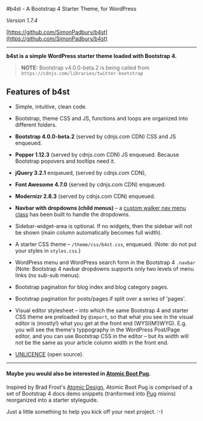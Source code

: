 #b4st - A Bootstrap 4 Starter Theme, for WordPress

*Version 1.7.4*

[https://github.com/SimonPadbury/b4st](https://github.com/SimonPadbury/b4st)

------------------

**b4st is a simple WordPress starter theme loaded with Bootstrap 4.**

> **NOTE:** Bootstrap v4.0.0-beta.2 is being called from `https://cdnjs.com/libraries/twitter-bootstrap`

## Features of b4st

* Simple, intuitive, clean code.

* Bootstrap, theme CSS and JS, functions and loops are organized into different folders.

* **Bootstrap 4.0.0-beta.2** (served by cdnjs.com CDN) CSS and JS enqueued.

* **Popper 1.12.3** (served by cdnjs.com CDN) JS enqueued. Because Bootstrap popovers and tooltips need it.

* **jQuery 3.2.1** enqueued, (served by cdnjs.com CDN),

* **Font Awesome 4.7.0** (served by cdnjs.com CDN) enqueued.

* **Modernizr 2.8.3** (served by cdnjs.com CDN) enqueued.

* **Navbar with dropdowns (child menus)** – a [custom walker nav menu class](https://github.com/SimonPadbury/b4st/blob/master/functions/navbar.php) has been built to handle the dropdowns.

* Sidebar-widget-area is optional. If no widgets, then the sidebar will not be shown (main column automatically becomes full width).

* A starter CSS theme – `/theme/css/b4st.css`, enqueued. (Note: do not put your styles in `styles.css`.)

* WordPress menu and WordPress search form in the Bootstrap 4 `.navbar` (Note: Bootstrap 4 navbar dropdowns supports only two levels of menu links (no sub-sub menus).

* Bootstrap pagination for blog index and blog category pages.

* Bootstrap pagination for posts/pages if split over a series of 'pages'.

* Visual editor stylesheet – into which the same Bootstrap 4 and starter CSS theme are preloaded by `@import`, so that what you see in the visual editor is (mostly!) what you get at the front end (WYSI(M!)WYG). E.g. you will see the theme's typpography in the WordPress Post/Page editor, and you can use Bootstrap CSS in the editor – but its width will not be the same as your article column width in the front end.

* [UNLICENCE](http://unlicense.org) (open source).

---

#### Maybe you would also be interested in [Atomic Boot Pug](https://github.com/SimonPadbury/Atomic-Boot-Pug).

Inspired by Brad Frost's [Atomic Design](http://atomicdesign.bradfrost.com/), Atomic Boot Pug is comprised of a set of Bootstrap 4 docs demo snippets (tranformed into [Pug](https://pugjs.org/api/getting-started.html) mixins) reorganized into a starter styleguide.

Just a little something to help you kick off your next project. :-)
